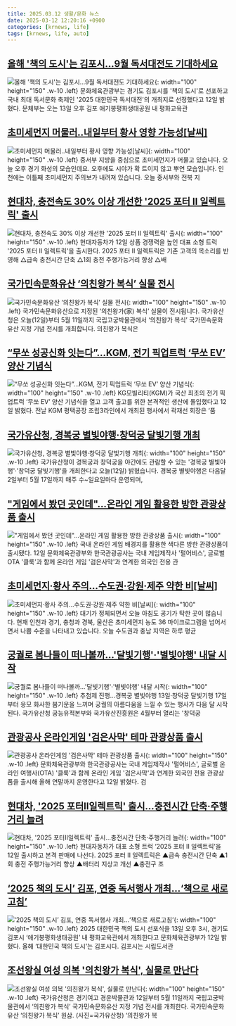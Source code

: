 ```yaml
---
title: 2025.03.12 생활/문화 뉴스
date: 2025-03-12 12:20:16 +0900
categories: [krnews, life]
tags: [krnews, life, auto]
---
```

## [올해 '책의 도시'는 김포시…9월 독서대전도 기대하세요](https://n.news.naver.com/mnews/article/008/0005164480)

![올해 '책의 도시'는 김포시…9월 독서대전도 기대하세요](https://mimgnews.pstatic.net/image/origin/008/2025/03/12/5164480.jpg?type=nf220_150){: width="100" height="150" .w-10 .left}
문화체육관광부는 경기도 김포시를 '책의 도시'로 선포하고 국내 최대 독서문화 축제인 '2025 대한민국 독서대전'의 개최지로 선정했다고 12일 밝혔다. 문체부는 오는 13일 오후 김포 애기봉평화생태공원 내 평화교육관

## [초미세먼지 머물러‥내일부터 황사 영향 가능성[날씨]](https://n.news.naver.com/mnews/article/214/0001410419)

![초미세먼지 머물러‥내일부터 황사 영향 가능성[날씨]](https://mimgnews.pstatic.net/image/origin/214/2025/03/11/1410419.jpg?type=nf220_150){: width="100" height="150" .w-10 .left}
중서부 지방을 중심으로 초미세먼지가 머물고 있습니다. 오늘 오후 경기 화성의 모습인데요. 오후에도 시야가 확 트이지 않고 뿌연 모습입니다. 인천에는 이틀째 초미세먼지 주의보가 내려져 있습니다. 오늘 중서부와 전북 지

## [현대차, 충전속도 30% 이상 개선한 '2025 포터 II 일렉트릭' 출시](https://n.news.naver.com/mnews/article/008/0005164467)

![현대차, 충전속도 30% 이상 개선한 '2025 포터 II 일렉트릭' 출시](https://mimgnews.pstatic.net/image/origin/008/2025/03/12/5164467.jpg?type=nf220_150){: width="100" height="150" .w-10 .left}
현대자동차가 12일 상품 경쟁력을 높인 대표 소형 트럭 '2025 포터 II 일렉트릭'을 출시한다. 2025 포터 II 일렉트릭은 기존 고객의 목소리를 반영해 △급속 충전시간 단축 △1회 충전 주행가능거리 향상 △배

## [국가민속문화유산 ‘의친왕가 복식’ 실물 전시](https://n.news.naver.com/mnews/article/056/0011909256)

![국가민속문화유산 ‘의친왕가 복식’ 실물 전시](https://mimgnews.pstatic.net/image/origin/056/2025/03/12/11909256.jpg?type=nf220_150){: width="100" height="150" .w-10 .left}
국가민속문화유산으로 지정된 ‘의친왕가(家) 복식’ 실물이 전시됩니다. 국가유산청은 오늘(12일)부터 5월 11일까지 국립고궁박물관에서 ‘의친왕가 복식’ 국가민속문화유산 지정 기념 전시를 개최합니다. 의친왕가 복식은

## [“무쏘 성공신화 잇는다”…KGM, 전기 픽업트럭 ‘무쏘 EV’ 양산 기념식](https://n.news.naver.com/mnews/article/009/0005457329)

![“무쏘 성공신화 잇는다”…KGM, 전기 픽업트럭 ‘무쏘 EV’ 양산 기념식](https://mimgnews.pstatic.net/image/origin/009/2025/03/12/5457329.jpg?type=nf220_150){: width="100" height="150" .w-10 .left}
KG모빌리티(KGM)가 국산 최초의 전기 픽업트럭 ‘무쏘 EV’ 양산 기념식을 열고 고객 출고를 위한 본격적인 생산에 돌입했다고 12일 밝혔다. 전날 KGM 평택공장 조립3라인에서 개최된 행사에서 곽재선 회장은 ‘품

## [국가유산청, 경복궁 별빛야행·창덕궁 달빛기행 개최](https://n.news.naver.com/mnews/article/056/0011909261)

![국가유산청, 경복궁 별빛야행·창덕궁 달빛기행 개최](https://mimgnews.pstatic.net/image/origin/056/2025/03/12/11909261.jpg?type=nf220_150){: width="100" height="150" .w-10 .left}
국가유산청이 경복궁과 창덕궁을 야간에도 관람할 수 있는 '경복궁 별빛야행'·'창덕궁 달빛기행'을 개최한다고 오늘(12일) 밝혔습니다. 경복궁 별빛야행은 다음달 2일부터 5월 17일까지 매주 수~일요일마다 운영되며,

## ["게임에서 봤던 곳인데"…온라인 게임 활용한 방한 관광상품 출시](https://n.news.naver.com/mnews/article/015/0005104962)

!["게임에서 봤던 곳인데"…온라인 게임 활용한 방한 관광상품 출시](https://mimgnews.pstatic.net/image/origin/015/2025/03/12/5104962.jpg?type=nf220_150){: width="100" height="150" .w-10 .left}
국내 온라인 게임 배경지를 활용한 색다른 방한 관광상품이 출시됐다. 12일 문화체육관광부와 한국관광공사는 국내 게임제작사 '펄어비스', 글로벌 OTA '클룩'과 함께 온라인 게임 '검은사막'과 연계한 외국인 전용 관

## [초미세먼지·황사 주의…수도권·강원·제주 약한 비[날씨]](https://n.news.naver.com/mnews/article/057/0001875964)

![초미세먼지·황사 주의…수도권·강원·제주 약한 비[날씨]](https://mimgnews.pstatic.net/image/origin/057/2025/03/12/1875964.jpg?type=nf220_150){: width="100" height="150" .w-10 .left}
대기가 정체되면서 오늘 아침도 공기가 탁한 곳이 많습니다. 현재 인천과 경기, 충청과 경북, 울산은 초미세먼지 농도 36 마이크로그램을 넘어서면서 나쁨 수준을 나타내고 있습니다. 오늘 수도권과 충남 지역은 하루 평균

## [궁궐로 봄나들이 떠나볼까…'달빛기행'·'별빛야행' 내달 시작](https://n.news.naver.com/mnews/article/001/0015259774)

![궁궐로 봄나들이 떠나볼까…'달빛기행'·'별빛야행' 내달 시작](https://mimgnews.pstatic.net/image/origin/001/2025/03/12/15259774.jpg?type=nf220_150){: width="100" height="150" .w-10 .left}
추첨제 진행…경복궁 별빛야행 13일·창덕궁 달빛기행 17일부터 응모 화사한 봄기운을 느끼며 궁궐의 아름다움을 느낄 수 있는 행사가 다음 달 시작된다. 국가유산청 궁능유적본부와 국가유산진흥원은 4월부터 열리는 '창덕궁

## [관광공사 온라인게임 '검은사막' 테마 관광상품 출시](https://n.news.naver.com/mnews/article/277/0005559192)

![관광공사 온라인게임 '검은사막' 테마 관광상품 출시](https://mimgnews.pstatic.net/image/origin/277/2025/03/12/5559192.jpg?type=nf220_150){: width="100" height="150" .w-10 .left}
문화체육관광부와 한국관광공사는 국내 게임제작사 '펄어비스', 글로벌 온라인 여행사(OTA) '클룩'과 함께 온라인 게임 '검은사막'과 연계한 외국인 전용 관광상품을 출시해 올해 연말까지 운영한다고 12일 밝혔다. 검

## [현대차, '2025 포터Ⅱ일렉트릭' 출시…충전시간 단축·주행거리 늘려](https://n.news.naver.com/mnews/article/448/0000513195)

![현대차, '2025 포터Ⅱ일렉트릭' 출시…충전시간 단축·주행거리 늘려](https://mimgnews.pstatic.net/image/origin/448/2025/03/12/513195.jpg?type=nf220_150){: width="100" height="150" .w-10 .left}
현대자동차가 대표 소형 트럭 ‘2025 포터 II 일렉트릭’을 12일 출시하고 본격 판매에 나선다. 2025 포터 II 일렉트릭은 ▲급속 충전시간 단축 ▲1회 충전 주행가능거리 향상 ▲배터리 지상고 개선 ▲충전구 조

## [‘2025 책의 도시’ 김포, 연중 독서행사 개최…‘책으로 새로고침’](https://n.news.naver.com/mnews/article/277/0005559202)

![‘2025 책의 도시’ 김포, 연중 독서행사 개최…‘책으로 새로고침’](https://mimgnews.pstatic.net/image/origin/277/2025/03/12/5559202.jpg?type=nf220_150){: width="100" height="150" .w-10 .left}
2025 대한민국 책의 도시 선포식을 13일 오후 3시, 경기도 김포시 ‘애기봉평화생태공원’ 내 평화교육관에서 개최한다고 문화체육관광부가 12일 밝혔다. 올해 ‘대한민국 책의 도시’는 김포시다. 김포시는 시립도서관

## [조선왕실 여성 의복 '의친왕가 복식', 실물로 만난다](https://n.news.naver.com/mnews/article/018/0005960717)

![조선왕실 여성 의복 '의친왕가 복식', 실물로 만난다](https://mimgnews.pstatic.net/image/origin/018/2025/03/12/5960717.jpg?type=nf220_150){: width="100" height="150" .w-10 .left}
국가유산청은 경기여고 경운박물관과 12일부터 5월 11일까지 국립고궁박물관에서 ‘의친왕가 복식’ 국가민속문화유산 지정 기념 전시를 개최한다. 국가민속문화유산 ‘의친왕가 복식’ 원삼. (사진=국가유산청) ‘의친왕가 복

